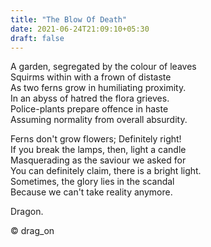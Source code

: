 ```yaml
---
title: "The Blow Of Death"
date: 2021-06-24T21:09:10+05:30
draft: false
---
```


A garden, segregated by the colour of leaves  
Squirms within with a frown of distaste  
As two ferns grow in humiliating proximity.  
In an abyss of hatred the flora grieves.  
Police-plants prepare offence in haste  
Assuming normality from overall absurdity.  

Ferns don't grow flowers; Definitely right!  
If you break the lamps, then, light a candle  
Masquerading as the saviour we asked for  
You can definitely claim, there is a bright light.  
Sometimes, the glory lies in the scandal  
Because we can't take reality anymore.  

Dragon.

© drag_on